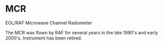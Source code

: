 # MCR
EOL/RAF Microwave Channel Radiometer

The MCR was flown by RAF for several years in the late 1990's and early 2000's.  Instrument has been retired.


